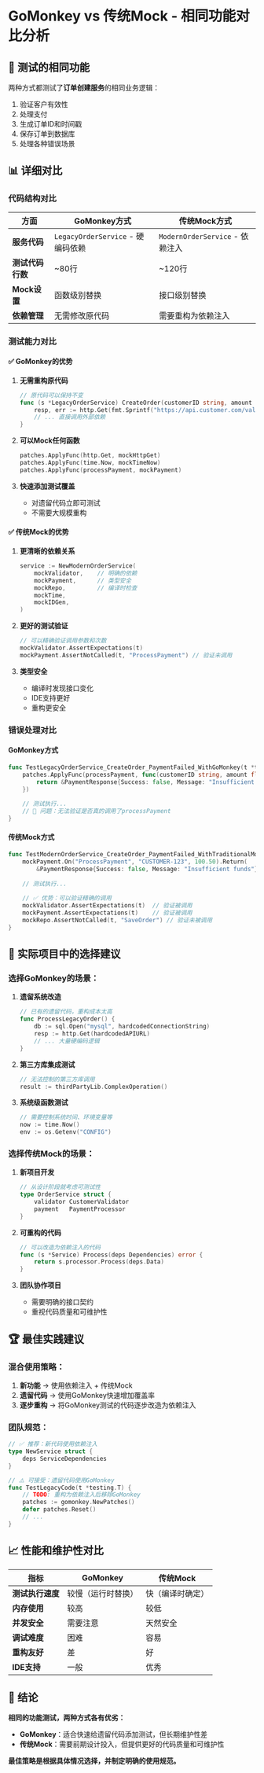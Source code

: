 # GoMonkey vs 传统Mock - 相同功能对比分析

## 🎯 测试的相同功能

两种方式都测试了**订单创建服务**的相同业务逻辑：
1. 验证客户有效性
2. 处理支付
3. 生成订单ID和时间戳
4. 保存订单到数据库
5. 处理各种错误场景

## 📊 详细对比

### **代码结构对比**

| 方面 | GoMonkey方式 | 传统Mock方式 |
|------|-------------|-------------|
| **服务代码** | `LegacyOrderService` - 硬编码依赖 | `ModernOrderService` - 依赖注入 |
| **测试代码行数** | ~80行 | ~120行 |
| **Mock设置** | 函数级别替换 | 接口级别替换 |
| **依赖管理** | 无需修改原代码 | 需要重构为依赖注入 |

### **测试能力对比**

#### ✅ **GoMonkey的优势**

1. **无需重构原代码**
   ```go
   // 原代码可以保持不变
   func (s *LegacyOrderService) CreateOrder(customerID string, amount float64) (*Order, error) {
       resp, err := http.Get(fmt.Sprintf("https://api.customer.com/validate/%s", customerID))
       // ... 直接调用外部依赖
   }
   ```

2. **可以Mock任何函数**
   ```go
   patches.ApplyFunc(http.Get, mockHttpGet)
   patches.ApplyFunc(time.Now, mockTimeNow)
   patches.ApplyFunc(processPayment, mockPayment)
   ```

3. **快速添加测试覆盖**
   - 对遗留代码立即可测试
   - 不需要大规模重构

#### ✅ **传统Mock的优势**

1. **更清晰的依赖关系**
   ```go
   service := NewModernOrderService(
       mockValidator,    // 明确的依赖
       mockPayment,      // 类型安全
       mockRepo,         // 编译时检查
       mockTime,
       mockIDGen,
   )
   ```

2. **更好的测试验证**
   ```go
   // 可以精确验证调用参数和次数
   mockValidator.AssertExpectations(t)
   mockPayment.AssertNotCalled(t, "ProcessPayment") // 验证未调用
   ```

3. **类型安全**
   - 编译时发现接口变化
   - IDE支持更好
   - 重构更安全

### **错误处理对比**

#### **GoMonkey方式**
```go
func TestLegacyOrderService_CreateOrder_PaymentFailed_WithGoMonkey(t *testing.T) {
    patches.ApplyFunc(processPayment, func(customerID string, amount float64) (*PaymentResponse, error) {
        return &PaymentResponse{Success: false, Message: "Insufficient funds"}, nil
    })
    
    // 测试执行...
    // 🚨 问题：无法验证是否真的调用了processPayment
}
```

#### **传统Mock方式**
```go
func TestModernOrderService_CreateOrder_PaymentFailed_WithTraditionalMock(t *testing.T) {
    mockPayment.On("ProcessPayment", "CUSTOMER-123", 100.50).Return(
        &PaymentResponse{Success: false, Message: "Insufficient funds"}, nil)
    
    // 测试执行...
    
    // ✅ 优势：可以验证精确的调用
    mockValidator.AssertExpectations(t)  // 验证被调用
    mockPayment.AssertExpectations(t)    // 验证被调用
    mockRepo.AssertNotCalled(t, "SaveOrder") // 验证未被调用
}
```

## 🎯 **实际项目中的选择建议**

### **选择GoMonkey的场景：**

1. **遗留系统改造**
   ```go
   // 已有的遗留代码，重构成本太高
   func ProcessLegacyOrder() {
       db := sql.Open("mysql", hardcodedConnectionString)
       resp := http.Get(hardcodedAPIURL)
       // ... 大量硬编码逻辑
   }
   ```

2. **第三方库集成测试**
   ```go
   // 无法控制的第三方库调用
   result := thirdPartyLib.ComplexOperation()
   ```

3. **系统级函数测试**
   ```go
   // 需要控制系统时间、环境变量等
   now := time.Now()
   env := os.Getenv("CONFIG")
   ```

### **选择传统Mock的场景：**

1. **新项目开发**
   ```go
   // 从设计阶段就考虑可测试性
   type OrderService struct {
       validator CustomerValidator
       payment   PaymentProcessor
   }
   ```

2. **可重构的代码**
   ```go
   // 可以改造为依赖注入的代码
   func (s *Service) Process(deps Dependencies) error {
       return s.processor.Process(deps.Data)
   }
   ```

3. **团队协作项目**
   - 需要明确的接口契约
   - 重视代码质量和可维护性

## 🏆 **最佳实践建议**

### **混合使用策略：**

1. **新功能** → 使用依赖注入 + 传统Mock
2. **遗留代码** → 使用GoMonkey快速增加覆盖率
3. **逐步重构** → 将GoMonkey测试的代码逐步改造为依赖注入

### **团队规范：**

```go
// ✅ 推荐：新代码使用依赖注入
type NewService struct {
    deps ServiceDependencies
}

// ⚠️ 可接受：遗留代码使用GoMonkey
func TestLegacyCode(t *testing.T) {
    // TODO: 重构为依赖注入后移除GoMonkey
    patches := gomonkey.NewPatches()
    defer patches.Reset()
    // ...
}
```

## 📈 **性能和维护性对比**

| 指标 | GoMonkey | 传统Mock |
|------|----------|----------|
| **测试执行速度** | 较慢（运行时替换） | 快（编译时确定） |
| **内存使用** | 较高 | 较低 |
| **并发安全** | 需要注意 | 天然安全 |
| **调试难度** | 困难 | 容易 |
| **重构友好** | 差 | 好 |
| **IDE支持** | 一般 | 优秀 |

## 🎯 **结论**

**相同的功能测试，两种方式各有优劣：**

- **GoMonkey**：适合快速给遗留代码添加测试，但长期维护性差
- **传统Mock**：需要前期设计投入，但提供更好的代码质量和可维护性

**最佳策略是根据具体情况选择，并制定明确的使用规范。**
